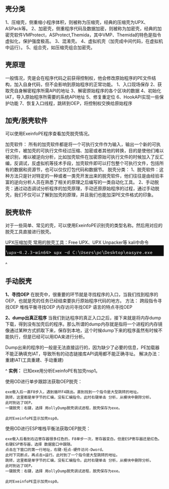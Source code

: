## **壳分类**
1、压缩壳，侧重缩小程序体积，则被称为压缩壳，经典的压缩壳为UPX、ASPack等。
2、加密壳，侧重程序代码及数据加密，则被称为加密壳，经典的加密壳软件VMProtect，ASProtect,Themida，其中VMP、Themida的特色是指令虚拟化，保护强度极高。
3、混淆壳。
4、虚拟机壳（加壳成中间代码，在虚拟机中运行）。
5、组合壳，如压缩壳组合加密壳。
## **壳原理**
一般情况，壳是会在程序代码之前获得控制权，他会修改原始程序的PE文件结构，加入自身代码，但不会影响到原始程序的正常功能。
1、入口现场保存
2、获取壳自身解密程序所需API的地址
3、解密原始程序的各个区块的数据
4、初始化IAT，导入原始程序所需要的系统API地址
5、修复重定位
6、HookAPI实现一些保护功能
7、恢复入口线程，跳转到OEP，将控制权交换给原始程序

## **加壳/脱壳软件**
可以使用ExeinfoPE程序查看加壳脱壳情况。

加壳软件：
所有的加壳软件都是将一个可执行文件作为输入，输出一个新的可执行文件，被加壳的可执行文件经过压缩、加密或者其他的转换，目的是使他们难以被识别，难以被逆向分析，比如加壳软件在加密原始可执行文件的时候加入了反汇编，反调试，反虚拟机等技术手段，加壳软件即可以打包整个可执行文件，包括所有的数据和资源节，也可以仅仅打包代码和数据节。
脱壳分类：
1、脱壳软件：这种方法只是针对特定的一种或者一类壳开发出来的脱壳软件，他们往往是由经验丰富的逆向分析人员在熟悉了相关的原理之后编写的一类自动化工具。
2、手动脱壳：通过动态调试分析程序的加壳原理，手动还原原始程序的过程，通过手动脱壳，我们不仅可以了解到加壳的原理，并且我们也能加深PE文件格式的印象。



## **脱壳软件**
对于一些简单、常见的壳，可以使用ExeinfoPE识别壳的类型名称。然后用对应的脱壳工具直接进行脱壳。

UPX压缩加壳 常用的脱壳工具：Free UPX、UPX Unpacker等
kali中命令
![](.topwrite/assets/image_1732433095305.png)

^
## **手动脱壳**
**1、寻找OEP**
在脱壳中，很重要的环节就是寻找程序的入口，当我们找到程序的OEP，也就是壳的任务已经结束要执行原始程序代码的地方。
方法：
跨段指令寻找OEP
堆栈平衡寻找OEP
内存访问寻找OEP
语言的特点寻找OEP

**2、dump出真正程序**
当我们到达程序的真正入口之后，接下来就是将内存dump下载，得到没有加壳后的程序。那么所谓的dump内存就是指将一个进程的内存镜像通过某种方式抓取下来，保存到本地，这个时候dump下来的程序虽然有时候不能执行，但是已经可以用IDA来进行分析。

Dump出来的程序的一般是无法直接运行的，因为缺少了必要的信息，PE加载器不能正确填充IAT，导致所有的动态链接库API调用都不能正确寻址。
解决办法：重建IAT(工具重建、手动重建)

^
**实例：**
已知exe用分析ExeinfoPE有加壳nsp1。

使用OD进行单步跟踪法获取OEP脱壳：
```
exe载入后一直F8步入，遇到循环F4跳出。直到找到一个指令是大型跳转的地址。
跳转，这里都是单字节的汇编，没有汇编指令。此时右键单击 分析，从模块中删除分析。
此时到达了OEP。
一键脱壳：右键，选择 用ollyDump脱壳调试进程，脱壳保存为exe。

此时ExeinfoPE显示加壳nsp0。
```

使用OD进行ESP堆栈平衡法获取OEP脱壳：
```
exe载入后看到右边寄存器很多红色的，F8单步一次，寄存器变白。但是ESP寄存器还是红色。
右键ESP寄存器，选择 数据窗口中跟随。
点击左下窗口的第一行地址，右键-短点-硬件访问-Dword。
此时下完断点，再点击>运行。此时到了一个指令是大型跳转的地址。
跳转，这里都是单字节的汇编，没有汇编指令。此时右键单击 分析，从模块中删除分析。
此时到达了OEP。
一键脱壳：右键，选择 用ollyDump脱壳调试进程，脱壳保存为exe。

此时ExeinfoPE显示加壳nsp0。
```
